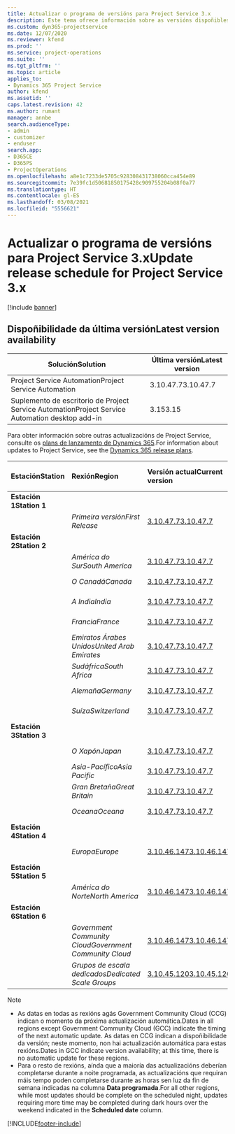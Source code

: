 ```yaml
---
title: Actualizar o programa de versións para Project Service 3.x
description: Este tema ofrece información sobre as versións dispoñibles e próximas de Dynamics 365 Project Service Automation.
ms.custom: dyn365-projectservice
ms.date: 12/07/2020
ms.reviewer: kfend
ms.prod: ''
ms.service: project-operations
ms.suite: ''
ms.tgt_pltfrm: ''
ms.topic: article
applies_to:
- Dynamics 365 Project Service
author: kfend
ms.assetid: ''
caps.latest.revision: 42
ms.author: rumant
manager: annbe
search.audienceType:
- admin
- customizer
- enduser
search.app:
- D365CE
- D365PS
- ProjectOperations
ms.openlocfilehash: a8e1c7233de5705c928308431738060cca454e89
ms.sourcegitcommit: 7e39fc1d50681850175428c909755204b08f0a77
ms.translationtype: HT
ms.contentlocale: gl-ES
ms.lasthandoff: 03/08/2021
ms.locfileid: "5556621"
---
```

# <a name="update-release-schedule-for-project-service-3x"></a><span data-ttu-id="49b57-103">Actualizar o programa de versións para Project Service 3.x</span><span class="sxs-lookup"><span data-stu-id="49b57-103">Update release schedule for Project Service 3.x</span></span>

[!include [banner](../includes/psa-now-project-operations.md)]

## <a name="latest-version-availability"></a><span data-ttu-id="49b57-104">Dispoñibilidade da última versión</span><span class="sxs-lookup"><span data-stu-id="49b57-104">Latest version availability</span></span>

| <span data-ttu-id="49b57-105">Solución</span><span class="sxs-lookup"><span data-stu-id="49b57-105">Solution</span></span>  | <span data-ttu-id="49b57-106">Última versión</span><span class="sxs-lookup"><span data-stu-id="49b57-106">Latest version</span></span> |
|-------|----|
| <span data-ttu-id="49b57-107">Project Service Automation</span><span class="sxs-lookup"><span data-stu-id="49b57-107">Project Service Automation</span></span>    | <span data-ttu-id="49b57-108">3.10.47.7</span><span class="sxs-lookup"><span data-stu-id="49b57-108">3.10.47.7</span></span> |
| <span data-ttu-id="49b57-109">Suplemento de escritorio de Project Service Automation</span><span class="sxs-lookup"><span data-stu-id="49b57-109">Project Service Automation desktop add-in</span></span>                | <span data-ttu-id="49b57-110">3.15</span><span class="sxs-lookup"><span data-stu-id="49b57-110">3.15</span></span>          |

<span data-ttu-id="49b57-111">Para obter información sobre outras actualizacións de Project Service, consulte os [plans de lanzamento de Dynamics 365](https://docs.microsoft.com/dynamics365/release-plans/).</span><span class="sxs-lookup"><span data-stu-id="49b57-111">For information about updates to Project Service, see the [Dynamics 365 release plans](https://docs.microsoft.com/dynamics365/release-plans/).</span></span> 

| <span data-ttu-id="49b57-112">Estación</span><span class="sxs-lookup"><span data-stu-id="49b57-112">Station</span></span>  | <span data-ttu-id="49b57-113">Rexión</span><span class="sxs-lookup"><span data-stu-id="49b57-113">Region</span></span> | <span data-ttu-id="49b57-114">Versión actual</span><span class="sxs-lookup"><span data-stu-id="49b57-114">Current version</span></span> | <span data-ttu-id="49b57-115">Seguinte versión</span><span class="sxs-lookup"><span data-stu-id="49b57-115">Next version</span></span> |  <span data-ttu-id="49b57-116">Data programada</span><span class="sxs-lookup"><span data-stu-id="49b57-116">Scheduled date</span></span>
| :---   | :---   | :---   | :---   |:---   |         
|<span data-ttu-id="49b57-117"><strong>Estación 1</strong></span><span class="sxs-lookup"><span data-stu-id="49b57-117"><strong>Station 1</strong></span></span> | |  |  | |
| | <span data-ttu-id="49b57-118"><i>Primeira versión</i></span><span class="sxs-lookup"><span data-stu-id="49b57-118"><i>First Release</i></span></span> | [<span data-ttu-id="49b57-119">3.10.47.7</span><span class="sxs-lookup"><span data-stu-id="49b57-119">3.10.47.7</span></span>](whats-new-ur-29.md) | <span data-ttu-id="49b57-120">A determinar</span><span class="sxs-lookup"><span data-stu-id="49b57-120">TBD</span></span> | <span data-ttu-id="49b57-121">2 de abril de 2021</span><span class="sxs-lookup"><span data-stu-id="49b57-121">April 2, 2021</span></span>
|<span data-ttu-id="49b57-122"><strong>Estación 2</strong></span><span class="sxs-lookup"><span data-stu-id="49b57-122"><strong>Station 2</strong></span></span> | |  |  | |
| | <span data-ttu-id="49b57-123"><i>América do Sur</i></span><span class="sxs-lookup"><span data-stu-id="49b57-123"><i>South America</i></span></span> | [<span data-ttu-id="49b57-124">3.10.47.7</span><span class="sxs-lookup"><span data-stu-id="49b57-124">3.10.47.7</span></span>](whats-new-ur-29.md) | <span data-ttu-id="49b57-125">A determinar</span><span class="sxs-lookup"><span data-stu-id="49b57-125">TBD</span></span> | <span data-ttu-id="49b57-126">2 de abril de 2021</span><span class="sxs-lookup"><span data-stu-id="49b57-126">April 2, 2021</span></span>
| | <span data-ttu-id="49b57-127"><i>O Canadá</i></span><span class="sxs-lookup"><span data-stu-id="49b57-127"><i>Canada</i></span></span> | [<span data-ttu-id="49b57-128">3.10.47.7</span><span class="sxs-lookup"><span data-stu-id="49b57-128">3.10.47.7</span></span>](whats-new-ur-29.md) | <span data-ttu-id="49b57-129">A determinar</span><span class="sxs-lookup"><span data-stu-id="49b57-129">TBD</span></span> | <span data-ttu-id="49b57-130">2 de abril de 2021</span><span class="sxs-lookup"><span data-stu-id="49b57-130">April 2, 2021</span></span>
| | <span data-ttu-id="49b57-131"><i>A India</i></span><span class="sxs-lookup"><span data-stu-id="49b57-131"><i>India</i></span></span> | [<span data-ttu-id="49b57-132">3.10.47.7</span><span class="sxs-lookup"><span data-stu-id="49b57-132">3.10.47.7</span></span>](whats-new-ur-29.md) | <span data-ttu-id="49b57-133">A determinar</span><span class="sxs-lookup"><span data-stu-id="49b57-133">TBD</span></span> | <span data-ttu-id="49b57-134">2 de abril de 2021</span><span class="sxs-lookup"><span data-stu-id="49b57-134">April 2, 2021</span></span>
| | <span data-ttu-id="49b57-135"><i>Francia</i></span><span class="sxs-lookup"><span data-stu-id="49b57-135"><i>France</i></span></span> | [<span data-ttu-id="49b57-136">3.10.47.7</span><span class="sxs-lookup"><span data-stu-id="49b57-136">3.10.47.7</span></span>](whats-new-ur-29.md) | <span data-ttu-id="49b57-137">A determinar</span><span class="sxs-lookup"><span data-stu-id="49b57-137">TBD</span></span> | <span data-ttu-id="49b57-138">2 de abril de 2021</span><span class="sxs-lookup"><span data-stu-id="49b57-138">April 2, 2021</span></span>
| | <span data-ttu-id="49b57-139"><i>Emiratos Árabes Unidos</i></span><span class="sxs-lookup"><span data-stu-id="49b57-139"><i>United Arab Emirates</i></span></span> | [<span data-ttu-id="49b57-140">3.10.47.7</span><span class="sxs-lookup"><span data-stu-id="49b57-140">3.10.47.7</span></span>](whats-new-ur-29.md) | <span data-ttu-id="49b57-141">A determinar</span><span class="sxs-lookup"><span data-stu-id="49b57-141">TBD</span></span> | <span data-ttu-id="49b57-142">2 de abril de 2021</span><span class="sxs-lookup"><span data-stu-id="49b57-142">April 2, 2021</span></span>
| | <span data-ttu-id="49b57-143"><i>Sudáfrica</i></span><span class="sxs-lookup"><span data-stu-id="49b57-143"><i>South Africa</i></span></span> | [<span data-ttu-id="49b57-144">3.10.47.7</span><span class="sxs-lookup"><span data-stu-id="49b57-144">3.10.47.7</span></span>](whats-new-ur-29.md) | <span data-ttu-id="49b57-145">A determinar</span><span class="sxs-lookup"><span data-stu-id="49b57-145">TBD</span></span> | <span data-ttu-id="49b57-146">2 de abril de 2021</span><span class="sxs-lookup"><span data-stu-id="49b57-146">April 2, 2021</span></span>
| | <span data-ttu-id="49b57-147"><i>Alemaña</i></span><span class="sxs-lookup"><span data-stu-id="49b57-147"><i>Germany</i></span></span> | [<span data-ttu-id="49b57-148">3.10.47.7</span><span class="sxs-lookup"><span data-stu-id="49b57-148">3.10.47.7</span></span>](whats-new-ur-29.md) | <span data-ttu-id="49b57-149">A determinar</span><span class="sxs-lookup"><span data-stu-id="49b57-149">TBD</span></span> | <span data-ttu-id="49b57-150">2 de abril de 2021</span><span class="sxs-lookup"><span data-stu-id="49b57-150">April 2, 2021</span></span>
| | <span data-ttu-id="49b57-151"><i>Suíza</i></span><span class="sxs-lookup"><span data-stu-id="49b57-151"><i>Switzerland</i></span></span> | [<span data-ttu-id="49b57-152">3.10.47.7</span><span class="sxs-lookup"><span data-stu-id="49b57-152">3.10.47.7</span></span>](whats-new-ur-29.md) | <span data-ttu-id="49b57-153">A determinar</span><span class="sxs-lookup"><span data-stu-id="49b57-153">TBD</span></span> | <span data-ttu-id="49b57-154">2 de abril de 2021</span><span class="sxs-lookup"><span data-stu-id="49b57-154">April 2, 2021</span></span>
|<span data-ttu-id="49b57-155"><strong>Estación 3</strong></span><span class="sxs-lookup"><span data-stu-id="49b57-155"><strong>Station 3</strong></span></span> | |  |  | |
| | <span data-ttu-id="49b57-156"><i>O Xapón</i></span><span class="sxs-lookup"><span data-stu-id="49b57-156"><i>Japan</i></span></span> | [<span data-ttu-id="49b57-157">3.10.47.7</span><span class="sxs-lookup"><span data-stu-id="49b57-157">3.10.47.7</span></span>](whats-new-ur-29.md) | <span data-ttu-id="49b57-158">A determinar</span><span class="sxs-lookup"><span data-stu-id="49b57-158">TBD</span></span> | <span data-ttu-id="49b57-159">9 de abril de 2021</span><span class="sxs-lookup"><span data-stu-id="49b57-159">April 9, 2021</span></span>
| | <span data-ttu-id="49b57-160"><i>Asia-Pacífico</i></span><span class="sxs-lookup"><span data-stu-id="49b57-160"><i>Asia Pacific</i></span></span> | [<span data-ttu-id="49b57-161">3.10.47.7</span><span class="sxs-lookup"><span data-stu-id="49b57-161">3.10.47.7</span></span>](whats-new-ur-29.md) | <span data-ttu-id="49b57-162">A determinar</span><span class="sxs-lookup"><span data-stu-id="49b57-162">TBD</span></span> | <span data-ttu-id="49b57-163">9 de abril de 2021</span><span class="sxs-lookup"><span data-stu-id="49b57-163">April 9, 2021</span></span>
| | <span data-ttu-id="49b57-164"><i>Gran Bretaña</i></span><span class="sxs-lookup"><span data-stu-id="49b57-164"><i>Great Britain</i></span></span> | [<span data-ttu-id="49b57-165">3.10.47.7</span><span class="sxs-lookup"><span data-stu-id="49b57-165">3.10.47.7</span></span>](whats-new-ur-29.md) | <span data-ttu-id="49b57-166">A determinar</span><span class="sxs-lookup"><span data-stu-id="49b57-166">TBD</span></span> | <span data-ttu-id="49b57-167">9 de abril de 2021</span><span class="sxs-lookup"><span data-stu-id="49b57-167">April 9, 2021</span></span>
| | <span data-ttu-id="49b57-168"><i>Oceana</i></span><span class="sxs-lookup"><span data-stu-id="49b57-168"><i>Oceana</i></span></span> | [<span data-ttu-id="49b57-169">3.10.47.7</span><span class="sxs-lookup"><span data-stu-id="49b57-169">3.10.47.7</span></span>](whats-new-ur-29.md) | <span data-ttu-id="49b57-170">A determinar</span><span class="sxs-lookup"><span data-stu-id="49b57-170">TBD</span></span> | <span data-ttu-id="49b57-171">9 de abril de 2021</span><span class="sxs-lookup"><span data-stu-id="49b57-171">April 9, 2021</span></span>
|<span data-ttu-id="49b57-172"><strong>Estación 4</strong></span><span class="sxs-lookup"><span data-stu-id="49b57-172"><strong>Station 4</strong></span></span> | |  |  | |
| | <span data-ttu-id="49b57-173"><i>Europa</i></span><span class="sxs-lookup"><span data-stu-id="49b57-173"><i>Europe</i></span></span> | [<span data-ttu-id="49b57-174">3.10.46.147</span><span class="sxs-lookup"><span data-stu-id="49b57-174">3.10.46.147</span></span>](whats-new-ur-28-6.md) | [<span data-ttu-id="49b57-175">3.10.47.7</span><span class="sxs-lookup"><span data-stu-id="49b57-175">3.10.47.7</span></span>](whats-new-ur-29.md) | <span data-ttu-id="49b57-176">12 de marzo de 2021</span><span class="sxs-lookup"><span data-stu-id="49b57-176">March 12, 2021</span></span>
|<span data-ttu-id="49b57-177"><strong>Estación 5</strong></span><span class="sxs-lookup"><span data-stu-id="49b57-177"><strong>Station 5</strong></span></span> | |  |  | |
| | <span data-ttu-id="49b57-178"><i>América do Norte</i></span><span class="sxs-lookup"><span data-stu-id="49b57-178"><i>North America</i></span></span> | [<span data-ttu-id="49b57-179">3.10.46.147</span><span class="sxs-lookup"><span data-stu-id="49b57-179">3.10.46.147</span></span>](whats-new-ur-28-6.md) | [<span data-ttu-id="49b57-180">3.10.47.7</span><span class="sxs-lookup"><span data-stu-id="49b57-180">3.10.47.7</span></span>](whats-new-ur-29.md) | <span data-ttu-id="49b57-181">19 de marzo de 2021</span><span class="sxs-lookup"><span data-stu-id="49b57-181">March 19, 2021</span></span>
|<span data-ttu-id="49b57-182"><strong>Estación 6</strong></span><span class="sxs-lookup"><span data-stu-id="49b57-182"><strong>Station 6</strong></span></span> | |  |  | |
| | <span data-ttu-id="49b57-183"><i>Government Community Cloud</i></span><span class="sxs-lookup"><span data-stu-id="49b57-183"><i>Government Community Cloud</i></span></span> | [<span data-ttu-id="49b57-184">3.10.46.147</span><span class="sxs-lookup"><span data-stu-id="49b57-184">3.10.46.147</span></span>](whats-new-ur-28-6.md) | [<span data-ttu-id="49b57-185">3.10.47.7</span><span class="sxs-lookup"><span data-stu-id="49b57-185">3.10.47.7</span></span>](whats-new-ur-29.md) | <span data-ttu-id="49b57-186">19 de marzo de 2021</span><span class="sxs-lookup"><span data-stu-id="49b57-186">March 19, 2021</span></span>
| | <span data-ttu-id="49b57-187"><i>Grupos de escala dedicados</i></span><span class="sxs-lookup"><span data-stu-id="49b57-187"><i>Dedicated Scale Groups</i></span></span> | [<span data-ttu-id="49b57-188">3.10.45.120</span><span class="sxs-lookup"><span data-stu-id="49b57-188">3.10.45.120</span></span>](whats-new-ur-27-6.md) | [<span data-ttu-id="49b57-189">3.10.46.147</span><span class="sxs-lookup"><span data-stu-id="49b57-189">3.10.46.147</span></span>](whats-new-ur-28-6.md) | <span data-ttu-id="49b57-190">05 de marzo de 2021</span><span class="sxs-lookup"><span data-stu-id="49b57-190">March 05, 2021</span></span>

>[!Note]
> - <span data-ttu-id="49b57-191">As datas en todas as rexións agás Government Community Cloud (CCG) indican o momento da próxima actualización automática.</span><span class="sxs-lookup"><span data-stu-id="49b57-191">Dates in all regions except Government Community Cloud (GCC) indicate the timing of the next automatic update.</span></span> <span data-ttu-id="49b57-192">As datas en CCG indican a dispoñibilidade da versión; neste momento, non hai actualización automática para estas rexións.</span><span class="sxs-lookup"><span data-stu-id="49b57-192">Dates in GCC indicate version availability; at this time, there is no automatic update for these regions.</span></span>
> - <span data-ttu-id="49b57-193">Para o resto de rexións, aínda que a maioría das actualizacións deberían completarse durante a noite programada, as actualizacións que requiran máis tempo poden completarse durante as horas sen luz da fin de semana indicadas na columna **Data programada**.</span><span class="sxs-lookup"><span data-stu-id="49b57-193">For all other regions, while most updates should be complete on the scheduled night, updates requiring more time may be completed during dark hours over the weekend indicated in the **Scheduled date** column.</span></span>


[!INCLUDE[footer-include](../includes/footer-banner.md)]
